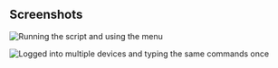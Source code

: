 ## Screenshots

![Running the script and using the menu](./figures/mssh-menu.1.png)

![Logged into multiple devices and typing the same commands once](./figures/mssh-menu.2.png)
